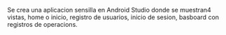 Se crea una aplicacion sensilla en Android Studio donde se muestran4 vistas, home o inicio, registro de usuarios, inicio de sesion, basboard con registros de operacions.
